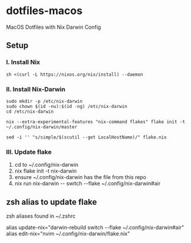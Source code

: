 # dotfiles-macos
MacOS Dotfiles with Nix Darwin Config

## Setup
### I. Install Nix
```
sh <(curl -L https://nixos.org/nix/install) --daemon
```

### II. Install Nix-Darwin
```
sudo mkdir -p /etc/nix-darwin
sudo chown $(id -nu):$(id -ng) /etc/nix-darwin
cd /etc/nix-darwin

nix --extra-experimental-features "nix-command flakes" flake init -t ~/.config/nix-darwin/master

sed -i '' "s/simple/$(scutil --get LocalHostName)/" flake.nix
```

### III. Update flake
1. cd to ~/.config/nix-darwin
2. nix flake init -t nix-darwin
3. ensure ~/.config/nix-darwin has the file from this repo
4. nix run nix-darwin -- switch --flake ~/.config/nix-darwin#air

## zsh alias to update flake
zsh aliases found in ~/.zshrc

alias update-nix="darwin-rebuild switch --flake ~/.config/nix-darwin#air"
alias edit-nix="nvim ~/.config/nix-darwin/flake.nix"

